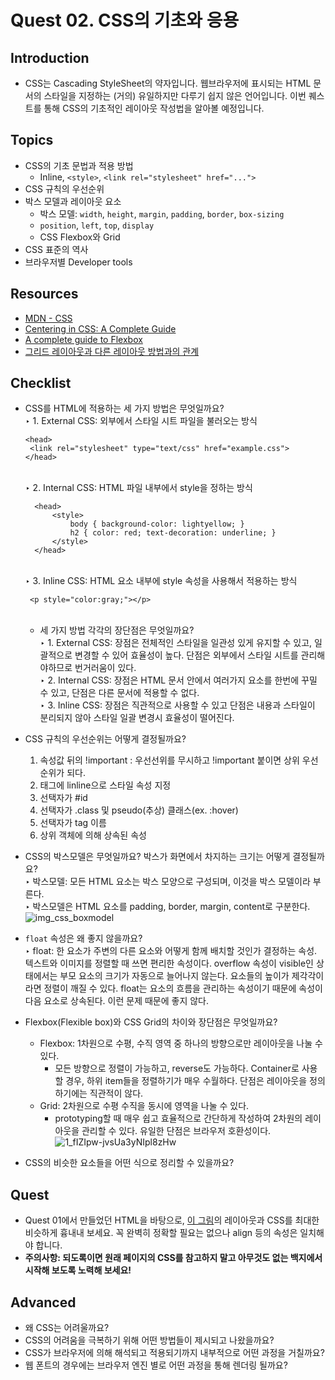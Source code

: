 # Quest 02. CSS의 기초와 응용

## Introduction
* CSS는 Cascading StyleSheet의 약자입니다. 웹브라우저에 표시되는 HTML 문서의 스타일을 지정하는 (거의) 유일하지만 다루기 쉽지 않은 언어입니다. 이번 퀘스트를 통해 CSS의 기초적인 레이아웃 작성법을 알아볼 예정입니다.

## Topics
* CSS의 기초 문법과 적용 방법
  * Inline, `<style>`, `<link rel="stylesheet" href="...">`
* CSS 규칙의 우선순위
* 박스 모델과 레이아웃 요소
  * 박스 모델: `width`, `height`, `margin`, `padding`, `border`, `box-sizing`
  * `position`, `left`, `top`, `display`
  * CSS Flexbox와 Grid
* CSS 표준의 역사
* 브라우저별 Developer tools

## Resources
* [MDN - CSS](https://developer.mozilla.org/ko/docs/Web/CSS)
* [Centering in CSS: A Complete Guide](https://css-tricks.com/centering-css-complete-guide/)
* [A complete guide to Flexbox](https://css-tricks.com/snippets/css/a-guide-to-flexbox/)
* [그리드 레이아웃과 다른 레이아웃 방법과의 관계](https://developer.mozilla.org/ko/docs/Web/CSS/CSS_Grid_Layout/%EA%B7%B8%EB%A6%AC%EB%93%9C_%EB%A0%88%EC%9D%B4%EC%95%84%EC%9B%83%EA%B3%BC_%EB%8B%A4%EB%A5%B8_%EB%A0%88%EC%9D%B4%EC%95%84%EC%9B%83_%EB%B0%A9%EB%B2%95%EA%B3%BC%EC%9D%98_%EA%B4%80%EA%B3%84)

## Checklist
* CSS를 HTML에 적용하는 세 가지 방법은 무엇일까요?
</br>‣ 1. External CSS: 외부에서 스타일 시트 파일을 불러오는 방식
  ```
  <head>
   <link rel="stylesheet" type="text/css" href="example.css">
  </head>
  ```
  
  </br>‣ 2. Internal CSS: HTML 파일 내부에서 style을 정하는 방식
     ```
       <head>
           <style>
               body { background-color: lightyellow; }
               h2 { color: red; text-decoration: underline; }
           </style>
       </head>
     ```
    
  </br>‣ 3. Inline CSS: HTML 요소 내부에 style 속성을 사용해서 적용하는 방식
     ```
      <p style="color:gray;"></p>
     ```
   
   </br>

  * 세 가지 방법 각각의 장단점은 무엇일까요?
  </br>‣ 1. External CSS: 장점은 전체적인 스타일을 일관성 있게 유지할 수 있고, 일괄적으로 변경할 수 있어 효율성이 높다. 단점은 외부에서 스타일 시트를 관리해야하므로 번거러움이 있다.
  </br>‣ 2. Internal CSS: 장점은 HTML 문서 안에서 여러가지 요소를 한번에 꾸밀 수 있고, 단점은 다른 문서에 적용할 수 없다.
  </br>‣ 3. Inline CSS: 장점은 직관적으로 사용할 수 있고 단점은 내용과 스타일이 분리되지 않아 스타일 일괄 변경시 효율성이 떨어진다.

* CSS 규칙의 우선순위는 어떻게 결정될까요?
   1. 속성값 뒤의 !important : 우선선위를 무시하고 !important 붙이면 상위 우선 순위가 되다.
   2. 태그에 linline으로 스타일 속성 지정
   3. 선택자가 #id 
   4. 선택자가 .class 및 pseudo(추상) 클래스(ex. :hover)
   5. 선택자가 tag 이름
   6. 상위 객체에 의해 상속된 속성


* CSS의 박스모델은 무엇일까요? 박스가 화면에서 차지하는 크기는 어떻게 결정될까요?
</br>‣ 박스모델: 모든 HTML 요소는 박스 모양으로 구성되며, 이것을 박스 모델이라 부른다.
</br>‣ 박스모델은 HTML 요소를 padding, border, margin, content로 구분한다.
  </br>![img_css_boxmodel](https://user-images.githubusercontent.com/68494080/144715820-80d5aedc-c8c6-47fb-b292-307a09b2879b.png)


* `float` 속성은 왜 좋지 않을까요?
</br>‣ float: 한 요소가 주변의 다른 요소와 어떻게 함께 배치할 것인가 결정하는 속성.
텍스트와 이미지를 정렬할 때 쓰면 편리한 속성이다. overflow 속성이 visible인 상태에서는 부모 요소의 크기가 자동으로 늘어나지 않는다. 요소들의 높이가 제각각이라면 정렬이 깨질 수 있다. float는 요소의 흐름을 관리하는 속성이기 때문에 속성이 다음 요소로 상속된다. 이런 문제 때문에 좋지 않다.


* Flexbox(Flexible box)와 CSS Grid의 차이와 장단점은 무엇일까요?
  * Flexbox: 1차원으로 수평, 수직 영역 중 하나의 방향으로만 레이아웃을 나눌 수 있다.
    * 모든 방향으로 정렬이 가능하고, reverse도 가능하다. Container로 사용할 경우, 하위 item들을 정렬하기가 매우 수월하다. 단점은 레이아웃을 정의하기에는 직관적이 않다.  
  * Grid: 2차원으로 수평 수직을 동시에 영역을 나눌 수 있다.
    *  prototyping할 때 매우 쉽고 효율적으로 간단하게 작성하여 2차원의 레이아웃을 관리할 수 있다. 유일한 단점은 브라우저 호환성이다.   
  ![1_fIZIpw-jvsUa3yNIpl8zHw](https://user-images.githubusercontent.com/68494080/144716736-f6da4a83-ffed-466e-a65d-df2168b790cc.png)


* CSS의 비슷한 요소들을 어떤 식으로 정리할 수 있을까요?

## Quest
* Quest 01에서 만들었던 HTML을 바탕으로, [이 그림](screen.png)의 레이아웃과 CSS를 최대한 비슷하게 흉내내 보세요. 꼭 완벽히 정확할 필요는 없으나 align 등의 속성은 일치해야 합니다.
* **주의사항: 되도록이면 원래 페이지의 CSS를 참고하지 말고 아무것도 없는 백지에서 시작해 보도록 노력해 보세요!**

## Advanced
* 왜 CSS는 어려울까요?
* CSS의 어려움을 극복하기 위해 어떤 방법들이 제시되고 나왔을까요?
* CSS가 브라우저에 의해 해석되고 적용되기까지 내부적으로 어떤 과정을 거칠까요?
* 웹 폰트의 경우에는 브라우저 엔진 별로 어떤 과정을 통해 렌더링 될까요?
